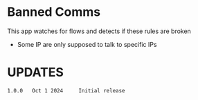 # Banned Comms

This app watches for flows and detects if these rules are broken 

- Some IP are only supposed to talk to specific IPs



UPDATES
=======

````
1.0.0   Oct 1 2024     Initial release 
````

